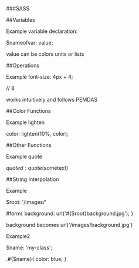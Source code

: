 ###SASS

##Variables

Example variable declaration:

$nameofvar: value;

value can be colors units or lists

##Operations

Example font-size: 4px + 4;   

// 8

works intuitively and follows PEMDAS

##Color Functions

Example lighten

color: lighten(10%, color);

##Other Functions

Example quote

$quoted: quote($sometext)

##String Interpolation

Example

$root: '/images/'

\#form{
  background: url('#{$root}background.jpg');
}

background becomes url('/images/background.jpg')

Example2

$name: 'my-class';

.#{$name}{
  color: blue;
}
